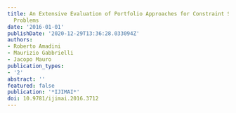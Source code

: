 ```yaml
---
title: An Extensive Evaluation of Portfolio Approaches for Constraint Satisfaction
  Problems
date: '2016-01-01'
publishDate: '2020-12-29T13:36:28.033094Z'
authors:
- Roberto Amadini
- Maurizio Gabbrielli
- Jacopo Mauro
publication_types:
- '2'
abstract: ''
featured: false
publication: '*IJIMAI*'
doi: 10.9781/ijimai.2016.3712
---
```


